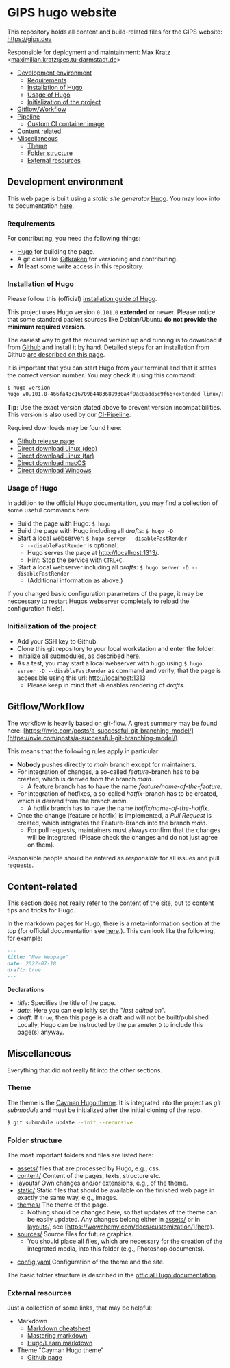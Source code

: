 # GIPS hugo website

This repository holds all content and build-related files for the GIPS website:
https://gips.dev

Responsible for deployment and maintainment: Max Kratz <[maximilian.kratz@es.tu-darmstadt.de](mailto:maximilian.kratz@es.tu-darmstadt.de)>

<!--
TODO
| Branch | Status |
| ------ | ------ |
| Main | [![pipeline status](https://git-ce.rwth-aachen.de/maximilian.kratz/dlz-landing-page/badges/main/pipeline.svg)](https://git-ce.rwth-aachen.de/maximilian.kratz/dlz-landing-page/-/commits/main) |
-->

- [Development environment](#development-environment)
    - [Requirements](#requirements)
    - [Installation of Hugo](#installation-of-hugo)
    - [Usage of Hugo](#usage-of-hugo)
    - [Initialization of the project](#initialization-of-the-project)
- [Gitflow/Workflow](#gitflow/workflow)
- [Pipeline](#pipeline)
    - [Custom CI container image](#custom-ci-container-image)
- [Content related](#content-related)
- [Miscellaneous](#miscellaneous)
    - [Theme](#theme)
    - [Folder structure](#folder-structure)
    - [External resources](#external-resources)


## Development environment

This web page is built using a *static site generator* [Hugo](https://gohugo.io/).
You may look into its documentation [here](https://gohugo.io/documentation/).

### Requirements

For contributing, you need the following things:

- [Hugo](https://gohugo.io/) for building the page.
- A git client like [Gitkraken](https://www.gitkraken.com/) for versioning and contributing.
- At least some write access in this repository.

### Installation of Hugo

Please follow this (official) [installation guide of Hugo](https://gohugo.io/getting-started/installing/).

This project uses Hugo version `0.101.0` **extended** or newer.
Please notice that some standard packet sources like Debian/Ubuntu **do not provide the minimum required version**.

The easiest way to get the required version up and running is to download it from [Github](https://github.com/gohugoio/hugo/releases/tag/v0.101.0) and install it by hand.
Detailed steps for an installation from Github [are described on this page](https://gohugo.io/getting-started/installing/#install-hugo-from-tarball).

It is important that you can start Hugo from your terminal and that it states the correct version number.
You may check it using this command:

```bash
$ hugo version
hugo v0.101.0-466fa43c16709b4483689930a4f9ac8add5c9f66+extended linux/amd64 BuildDate=2022-06-16T07:09:16Z VendorInfo=gohugoio
```

**Tip**: Use the exact version stated above to prevent version incompatibilities.
This version is also used by our [CI-Pipeline](#pipeline).

Required downloads may be found here:

* [Github release page](https://github.com/gohugoio/hugo/releases/tag/v0.101.0)
* [Direct download Linux (deb)](https://github.com/gohugoio/hugo/releases/download/v0.101.0/hugo_extended_0.101.0_Linux-64bit.deb)
* [Direct download Linux (tar)](https://github.com/gohugoio/hugo/releases/download/v0.101.0/hugo_extended_0.101.0_Linux-64bit.tar.gz)
* [Direct download macOS](https://github.com/gohugoio/hugo/releases/download/v0.101.0/hugo_extended_0.101.0_macOS-64bit.tar.gz)
* [Direct download Windows](https://github.com/gohugoio/hugo/releases/download/v0.101.0/hugo_extended_0.101.0_Windows-64bit.zip)

### Usage of Hugo

In addition to the official Hugo documentation, you may find a collection of some useful commands here:

- Build the page with Hugo: `$ hugo`
- Build the page with Hugo including all *drafts*: `$ hugo -D`
- Start a local webserver: `$ hugo server --disableFastRender`
    - `--disableFastRender` is optional.
    - Hugo serves the page at [http://localhost:1313/](http://localhost:1313/).
    - Hint: Stop the service with `CTRL+C`.
- Start a local webserver including all *drafts*: `$ hugo server -D --disableFastRender`
    - (Additional information as above.)

If you changed basic configuration parameters of the page, it may be neccessary to restart Hugos webserver completely to reload the configuration file(s).

### Initialization of the project

- Add your SSH key to Github.
- Clone this git repository to your local workstation and enter the folder.
- Initialize all submodules, as described [here](#theme).
- As a test, you may start a local webserver with hugo using `$ hugo server -D --disableFastRender` as command and verify, that the page is accessible using this url: [http://localhost:1313](https://localhost:1313)
    - Please keep in mind that `-D` enables rendering of *drafts*.


## Gitflow/Workflow

The workflow is heavily based on git-flow.
A great summary may be found here: [https://nvie.com/posts/a-successful-git-branching-model/](https://nvie.com/posts/a-successful-git-branching-model/)

This means that the following rules apply in particular:

- **Nobody** pushes directly to *main* branch except for maintainers.
- For integration of changes, a so-called *feature*-branch has to be created, which is derived from the branch *main*.
    - A feature branch has to have the name *feature/name-of-the-feature*.
- For integration of hotfixes, a so-called *hotfix*-branch has to be created, which is derived from the branch *main*.
    - A hotfix branch has to have the name *hotfix/name-of-the-hotfix*.
- Once the change (feature or hotfix) is implemented, a *Pull Request* is created, which integrates the Feature-Branch into the branch *main*.
    - For pull requests, maintainers must always confirm that the changes will be integrated. (Please check the changes and do not just agree on them).

Responsible people should be entered as *responsible* for all issues and pull requests.

<!--
TODO
Furthermore, there are so called *labels* which should be assigned to all issues and merge requests.
There are two group of labels:
- *prio*: Priorization e.g. "nice-to-have" or "critical".
- *type*: Type e.g. "content" or "documentation".

Please assign one label of group *prio* and at least one label of group *type* to all of your issues and merge requests.
-->


<!--
TODO
## Pipeline

All commits on this repository will be processed via a CI pipeline on Github, running on public runners.
Every log and result may be read directly in Github, as the runner uploads results, logs and artifacts.

You can have a look into the configuration file: [.gitlab-ci.yml](.gitlab-ci.yml)


## Deployment

TODO
-->

## Content-related

This section does not really refer to the content of the site, but to content tips and tricks for Hugo.

In the markdown pages for Hugo, there is a meta-information section at the top (for official documentation see [here](https://gohugo.io/content-management/front-matter/).).
This can look like the following, for example:

```markdown
---
title: "New Webpage"
date: 2022-07-18
draft: true
---
```

**Declarations**

- *title*: Specifies the title of the page.
- *date*: Here you can explicitly set the "*last edited on*".
- *draft*: If `true`, then this page is a draft and will not be built/published. Locally, Hugo can be instructed by the parameter `D` to include this page(s) anyway.


## Miscellaneous

Everything that did not really fit into the other sections.

### Theme

The theme is the [Cayman Hugo theme](https://github.com/zwbetz-gh/cayman-hugo-theme).
It is integrated into the project as *git submodule* and must be initialized after the initial cloning of the repo.

```bash
$ git submodule update --init --recursive
```

### Folder structure

The most important folders and files are listed here:

- [assets/](assets/) files that are processed by Hugo, e.g., css.
- [content/](content/) Content of the pages, texts, structure etc.
- [layouts/](layouts/) Own changes and/or extensions, e.g., of the theme.
- [static/](static/) Static files that should be available on the finished web page in exactly the same way, e.g., images.
- [themes/](themes/) The theme of the page.
    - Nothing should be changed here, so that updates of the theme can be easily updated. Any changes belong either in [assets/](assets/) or in [layouts/](layouts/), see [https://wowchemy.com/docs/customization/](here).
- [sources/](sources/) Source files for future graphics.
    - You should place all files, which are necessary for the creation of the integrated media, into this folder (e.g., Photoshop documents).
<!--
TODO
- [.gitlab-ci.yml](.gitlab-ci.yml) The CI configuration of the pipeline.
-->
- [config.yaml](config.yaml) Configuration of the theme and the site.

The basic folder structure is described in the [official Hugo documentation](https://gohugo.io/getting-started/directory-structure/).

### External resources

Just a collection of some links, that may be helpful:

- Markdown
    - [Markdown cheatsheet](https://github.com/adam-p/markdown-here/wiki/Markdown-Cheatsheet)
    - [Mastering markdown](https://guides.github.com/features/mastering-markdown/)
    - [Hugo/Learn markdown](https://gohugo.io/content-management/formats/#learn-markdown)
- Theme "Cayman Hugo theme"
    - [Github page](https://github.com/zwbetz-gh/cayman-hugo-theme)
